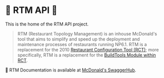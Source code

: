 # 🍔 RTM API 🍟

This is the home of the RTM API project.

> RTM (Restaurant Topology Management) is an inhouse McDonald's tool that aims to simplify and speed up the deployment and maintenance processes of restaurants running NP6.1.  RTM is a replacement for the 2010 [Restaurant Configuration Tool (RCT)](https://doc.rdisoftware.com/documentation/rct/index.html?users_guide.html); more specifically, RTM is a replacement for the [BuildTools Module within RCT](https://doc.rdisoftware.com/documentation/rct/index.html?build_tool_2.html).

📘 RTM Documentation is available at [McDonald's SwaggerHub](https://apimanagement.mcd.com/search).
